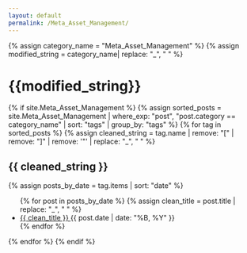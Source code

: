 ```yaml
---
layout: default
permalink: /Meta_Asset_Management/
---
```


{% assign category_name = "Meta_Asset_Management" %}
{% assign modified_string = category_name| replace: "_", " " %}
<h1>{{modified_string}}</h1>
{% if site.Meta_Asset_Management %}
{% assign sorted_posts = site.Meta_Asset_Management | where_exp: "post", "post.category == category_name" | sort: "tags" | group_by: "tags" %}
{% for tag in sorted_posts %}
{% assign cleaned_string = tag.name | remove: "[" | remove: "]" | remove: '"' | replace: "_", " " %}
<h2>{{ cleaned_string }}</h2>
{% assign posts_by_date = tag.items | sort: "date" %}
<ul>
{% for post in posts_by_date %}
{% assign clean_title = post.title | replace: "_", " " %}
<li><a href="{{ post.url | relative_url }}">{{ clean_title }} </a><span>{{ post.date | date: "%B, %Y" }}</span></li>
{% endfor %}
</ul>
{% endfor %}
{% endif %}
